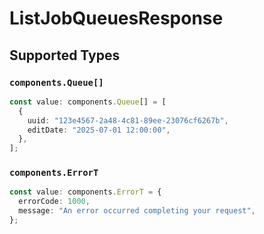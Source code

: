 # ListJobQueuesResponse


## Supported Types

### `components.Queue[]`

```typescript
const value: components.Queue[] = [
  {
    uuid: "123e4567-2a48-4c81-89ee-23076cf6267b",
    editDate: "2025-07-01 12:00:00",
  },
];
```

### `components.ErrorT`

```typescript
const value: components.ErrorT = {
  errorCode: 1000,
  message: "An error occurred completing your request",
};
```

